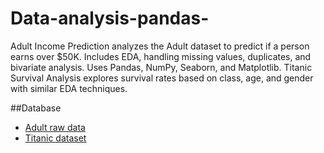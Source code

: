 # Data-analysis-pandas-
Adult Income Prediction analyzes the Adult dataset to predict if a person earns over $50K. Includes EDA, handling missing values, duplicates, and bivariate analysis. Uses Pandas, NumPy, Seaborn, and Matplotlib. Titanic Survival Analysis explores survival rates based on class, age, and gender with similar EDA techniques.

##Database
- <a href="https://github.com/aryansohani/Data-analysis-pandas-/blob/main/adult.csv">Adult raw data</a>
- <a href="https://github.com/aryansohani/Data-analysis-pandas-/blob/main/train.csv">Titanic dataset</a>
